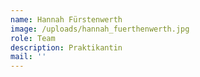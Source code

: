 ```yaml
---
name: Hannah Fürstenwerth
image: /uploads/hannah_fuerthenwerth.jpg
role: Team
description: Praktikantin
mail: ''
---
```


